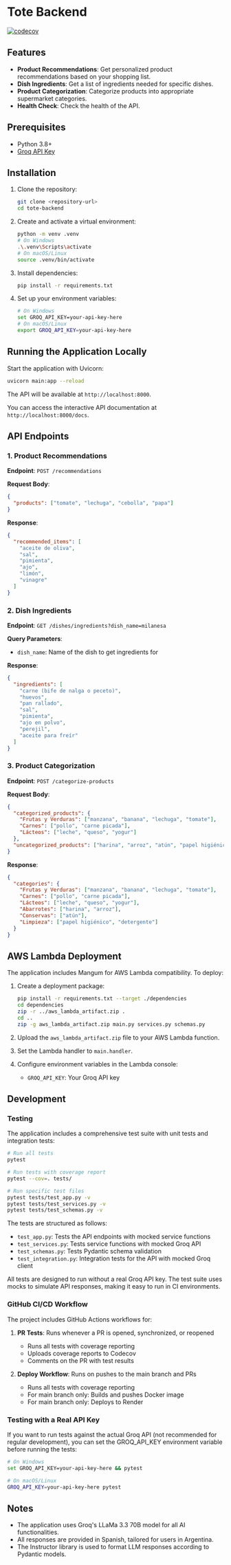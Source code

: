 # Tote Backend

[![codecov](https://codecov.io/gh/tadeodonegana/devops-up/graph/badge.svg?token=HXSTTPC2P6)](https://codecov.io/gh/tadeodonegana/devops-up)

## Features

- **Product Recommendations**: Get personalized product recommendations based on your shopping list.
- **Dish Ingredients**: Get a list of ingredients needed for specific dishes.
- **Product Categorization**: Categorize products into appropriate supermarket categories.
- **Health Check**: Check the health of the API.

## Prerequisites

- Python 3.8+
- [Groq API Key](https://console.groq.com/)

## Installation

1. Clone the repository:
   ```bash
   git clone <repository-url>
   cd tote-backend
   ```

2. Create and activate a virtual environment:
   ```bash
   python -m venv .venv
   # On Windows
   .\.venv\Scripts\activate
   # On macOS/Linux
   source .venv/bin/activate
   ```

3. Install dependencies:
   ```bash
   pip install -r requirements.txt
   ```

4. Set up your environment variables:
   ```bash
   # On Windows
   set GROQ_API_KEY=your-api-key-here
   # On macOS/Linux
   export GROQ_API_KEY=your-api-key-here
   ```

## Running the Application Locally

Start the application with Uvicorn:

```bash
uvicorn main:app --reload
```

The API will be available at `http://localhost:8000`.

You can access the interactive API documentation at `http://localhost:8000/docs`.

## API Endpoints

### 1. Product Recommendations

**Endpoint**: `POST /recommendations`

**Request Body**:
```json
{
  "products": ["tomate", "lechuga", "cebolla", "papa"]
}
```

**Response**:
```json
{
  "recommended_items": [
    "aceite de oliva",
    "sal",
    "pimienta",
    "ajo",
    "limón",
    "vinagre"
  ]
}
```

### 2. Dish Ingredients

**Endpoint**: `GET /dishes/ingredients?dish_name=milanesa`

**Query Parameters**:
- `dish_name`: Name of the dish to get ingredients for

**Response**:
```json
{
  "ingredients": [
    "carne (bife de nalga o peceto)",
    "huevos",
    "pan rallado",
    "sal",
    "pimienta",
    "ajo en polvo",
    "perejil",
    "aceite para freír"
  ]
}
```

### 3. Product Categorization

**Endpoint**: `POST /categorize-products`

**Request Body**:
```json
{
  "categorized_products": {
    "Frutas y Verduras": ["manzana", "banana", "lechuga", "tomate"],
    "Carnes": ["pollo", "carne picada"],
    "Lácteos": ["leche", "queso", "yogur"]
  },
  "uncategorized_products": ["harina", "arroz", "atún", "papel higiénico", "detergente"]
}
```

**Response**:
```json
{
  "categories": {
    "Frutas y Verduras": ["manzana", "banana", "lechuga", "tomate"],
    "Carnes": ["pollo", "carne picada"],
    "Lácteos": ["leche", "queso", "yogur"],
    "Abarrotes": ["harina", "arroz"],
    "Conservas": ["atún"],
    "Limpieza": ["papel higiénico", "detergente"]
  }
}
```

## AWS Lambda Deployment

The application includes Mangum for AWS Lambda compatibility. To deploy:

1. Create a deployment package:
   ```bash
   pip install -r requirements.txt --target ./dependencies
   cd dependencies
   zip -r ../aws_lambda_artifact.zip .
   cd ..
   zip -g aws_lambda_artifact.zip main.py services.py schemas.py
   ```

2. Upload the `aws_lambda_artifact.zip` file to your AWS Lambda function.

3. Set the Lambda handler to `main.handler`.

4. Configure environment variables in the Lambda console:
   - `GROQ_API_KEY`: Your Groq API key

## Development

### Testing

The application includes a comprehensive test suite with unit tests and integration tests:

```bash
# Run all tests
pytest

# Run tests with coverage report
pytest --cov=. tests/

# Run specific test files
pytest tests/test_app.py -v
pytest tests/test_services.py -v
pytest tests/test_schemas.py -v
```

The tests are structured as follows:
- `test_app.py`: Tests the API endpoints with mocked service functions
- `test_services.py`: Tests service functions with mocked Groq API
- `test_schemas.py`: Tests Pydantic schema validation
- `test_integration.py`: Integration tests for the API with mocked Groq client

All tests are designed to run without a real Groq API key. The test suite uses mocks to simulate API responses, making it easy to run in CI environments.

### GitHub CI/CD Workflow

The project includes GitHub Actions workflows for:

1. **PR Tests**: Runs whenever a PR is opened, synchronized, or reopened
   - Runs all tests with coverage reporting
   - Uploads coverage reports to Codecov
   - Comments on the PR with test results

2. **Deploy Workflow**: Runs on pushes to the main branch and PRs
   - Runs all tests with coverage reporting
   - For main branch only: Builds and pushes Docker image
   - For main branch only: Deploys to Render

### Testing with a Real API Key

If you want to run tests against the actual Groq API (not recommended for regular development), you can set the GROQ_API_KEY environment variable before running the tests:

```bash
# On Windows
set GROQ_API_KEY=your-api-key-here && pytest

# On macOS/Linux
GROQ_API_KEY=your-api-key-here pytest
```

## Notes

- The application uses Groq's LLaMa 3.3 70B model for all AI functionalities.
- All responses are provided in Spanish, tailored for users in Argentina.
- The Instructor library is used to format LLM responses according to Pydantic models.